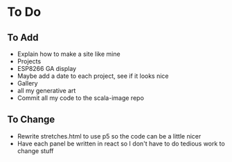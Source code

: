 # To Do

## To Add
 - Explain how to make a site like mine
 - Projects
  - ESP8266 GA display
 - Maybe add a date to each project, see if it looks nice
 - Gallery
  - all my generative art
 - Commit all my code to the scala-image repo

## To Change
 - Rewrite stretches.html to use p5 so the code can be a little nicer
 - Have each panel be written in react so I don't have to do tedious work to change stuff
